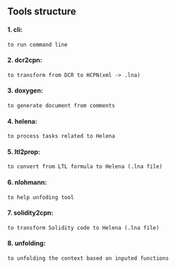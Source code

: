## Tools structure
#### 1. cli: 
```
to run command line
```
#### 2. dcr2cpn: 
```
to transform from DCR to HCPN(xml -> .lna)
```
#### 3. doxygen: 
```
to generate document from comments
```
#### 4. helena: 
```
to process tasks related to Helena
```
#### 5. ltl2prop: 
```
to convert from LTL formula to Helena (.lna file)
```
#### 6. nlohmann: 
```
to help unfoding tool
```
#### 7. solidity2cpn:
```
to transform Solidity code to Helena (.lna file)
```
#### 8. unfolding: 
```
to unfolding the context based on inputed functions
